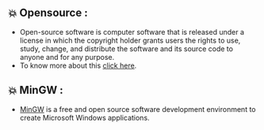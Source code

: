 ## :boom: Opensource : 
* Open-source software is computer software that is released under a license in which the copyright holder grants users the rights to use, study, change, and distribute the software and its source code to anyone and for any purpose.
* To know more about this [click here](https://opensource.org/).
## :boom: MinGW :
* [MinGW](https://www.mingw-w64.org/)  is a free and open source software development environment to create Microsoft Windows applications.

